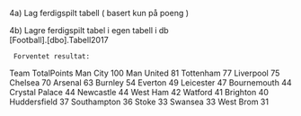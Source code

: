 4a)
     Lag ferdigspilt tabell   ( basert kun på poeng  )

4b) 
     Lagre ferdigspilt tabel i egen tabell i db   
     [Football].[dbo].Tabell2017


     Forventet resultat:

Team   TotalPoints
Man City	100
Man United	81
Tottenham	77
Liverpool	75
Chelsea	70
Arsenal	63
Burnley	54
Everton	49
Leicester	47
Bournemouth	44
Crystal Palace	44
Newcastle	44
West Ham	42
Watford	41
Brighton	40
Huddersfield	37
Southampton	36
Stoke	33
Swansea	33
West Brom	31